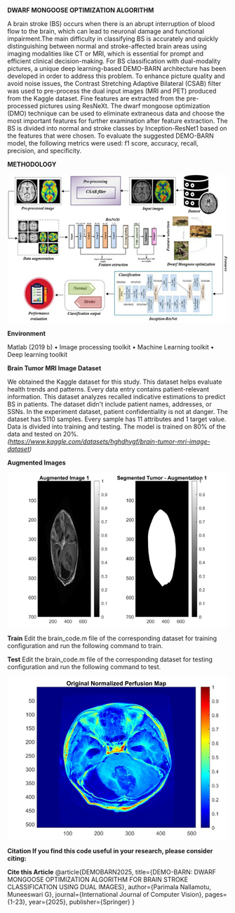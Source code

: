 **DWARF MONGOOSE OPTIMIZATION ALGORITHM**

A brain stroke (BS) occurs when there is an abrupt interruption of blood flow to the brain, which can lead to neuronal damage and functional impairment.The main difficulty in classifying BS is accurately and quickly distinguishing between normal and stroke-affected brain areas using imaging modalities like CT or MRI, 
which is essential for prompt and efficient clinical decision-making. For BS classification with dual-modality pictures, a unique deep learning-based DEMO-BARN architecture has been developed in order to address this problem. To enhance picture quality and avoid noise issues, the Contrast Stretching Adaptive Bilateral (CSAB) filter was used to 
pre-process the dual input images (MRI and PET) produced from the Kaggle dataset. Fine features are extracted from the pre-processed pictures using ResNeXt. 
The dwarf mongoose optimization (DMO) technique can be used to eliminate extraneous data and choose the most important features for further examination after feature extraction. The BS is divided into normal and stroke classes by Inception-ResNet1 based on the features that were chosen. To evaluate the suggested DEMO-BARN model, the following metrics were used: f1 score, accuracy, recall, precision, and specificity.  

**METHODOLOGY**

![image alt](https://raw.githubusercontent.com/nparimalavit/-DwarfMongooseOptimizationAlgorithm/909b9f079e25f26f0707576fff4d1c0e3e40697d/Picture1.jpg)








**Environment**

Matlab (2019 b)
•	Image processing toolkit
•	Machine Learning toolkit
•	Deep learning toolkit

**Brain Tumor MRI Image Dataset**

We obtained the Kaggle dataset for this study. This dataset helps evaluate health trends and patterns. Every data entry contains patient-relevant information. This dataset analyzes recalled indicative estimations to predict BS in patients. The dataset didn't include patient names, addresses, or SSNs. In the experiment dataset, patient confidentiality is not at danger. The dataset has 5110 samples. Every sample has 11 attributes and 1 target value. Data is divided into training and testing. The model is trained on 80% of the data and tested on 20%.
_(https://www.kaggle.com/datasets/hghdhygf/brain-tumor-mri-image-dataset)_

**Augmented Images**

![image alt](https://github.com/nparimalavit/-DwarfMongooseOptimizationAlgorithm/blob/main/3.jpg?raw=true)
  
**Train**
Edit the brain_code.m file of the corresponding dataset for training configuration and run the following command to train.


**Test**
Edit the brain_code.m file of the corresponding dataset for testing configuration and run the following command to test.


![image alt](https://github.com/nparimalavit/-DwarfMongooseOptimizationAlgorithm/blob/main/1.jpg?raw=true)

**Citation
If you find this code useful in your research, please consider citing:**

**Cite this Article**
@article{DEMOBARN2025,
  title={DEMO-BARN: DWARF MONGOOSE OPTIMIZATION ALGORITHM FOR BRAIN STROKE CLASSIFICATION USING DUAL IMAGES},
  author={Parimala Nallamotu, Muneeswari G},
  journal={International Journal of Computer Vision},
  pages={1-23},
  year={2025},
  publisher={Springer}
}
